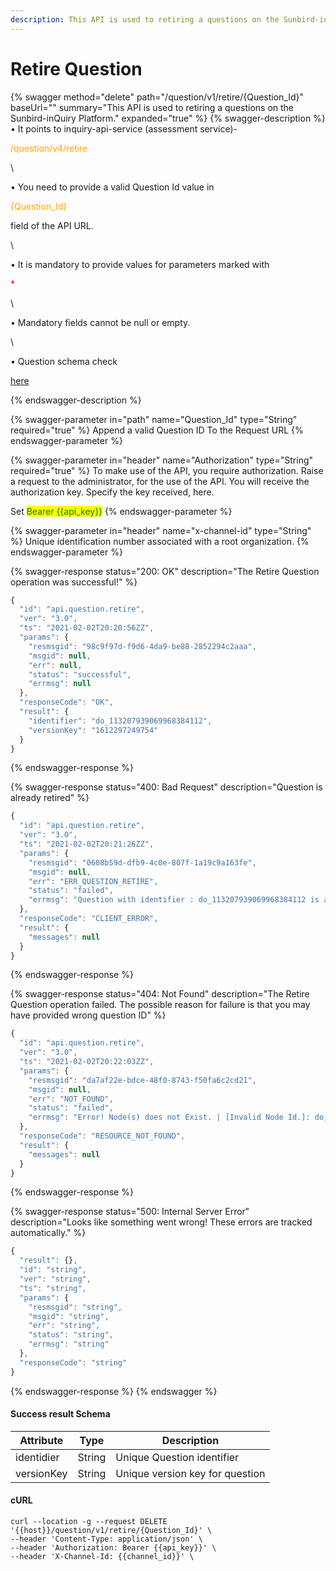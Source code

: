 ```yaml
---
description: This API is used to retiring a questions on the Sunbird-inQuiry Platform.
---
```


# Retire Question

{% swagger method="delete" path="/question/v1/retire/{Question_Id}" baseUrl="" summary="This API is used to retiring a questions on the Sunbird-inQuiry Platform." expanded="true" %}
{% swagger-description %}
• It points to inquiry-api-service (assessment service)- 

<mark style="color:orange;">

/question/v4/retire

</mark>

\


• You need to provide a valid Question Id value in 

<mark style="color:orange;">

{Question_Id}

</mark>

 field of the API URL.

\


• It is mandatory to provide values for parameters marked with 

<mark style="color:red;">

\*

</mark>

\


• Mandatory fields cannot be null or empty.

\


• Question schema check 

[here](https://github.com/project-sunbird/knowledge-platform/blob/release-4.4.0/schemas/question/1.0/schema.json)


{% endswagger-description %}

{% swagger-parameter in="path" name="Question_Id" type="String" required="true" %}
Append a valid Question ID To the Request URL
{% endswagger-parameter %}

{% swagger-parameter in="header" name="Authorization" type="String" required="true" %}
To make use of the API, you require authorization. Raise a request to the administrator, for the use of the API. You will receive the authorization key. Specify the key received, here.

Set <mark style="color:green;">Bearer \{{api\_key\}}</mark>
{% endswagger-parameter %}

{% swagger-parameter in="header" name="x-channel-id" type="String" %}
Unique identification number associated with a root organization.
{% endswagger-parameter %}

{% swagger-response status="200: OK" description="The Retire Question operation was successful!" %}
```javascript
{
  "id": "api.question.retire",
  "ver": "3.0",
  "ts": "2021-02-02T20:20:56ZZ",
  "params": {
    "resmsgid": "98c9f97d-f9d6-4da9-be88-2852294c2aaa",
    "msgid": null,
    "err": null,
    "status": "successful",
    "errmsg": null
  },
  "responseCode": "OK",
  "result": {
    "identifier": "do_113207939069968384112",
    "versionKey": "1612297249754"
  }
}
```
{% endswagger-response %}

{% swagger-response status="400: Bad Request" description="Question is already retired" %}
```javascript
{
  "id": "api.question.retire",
  "ver": "3.0",
  "ts": "2021-02-02T20:21:26ZZ",
  "params": {
    "resmsgid": "0608b59d-dfb9-4c0e-807f-1a19c9a163fe",
    "msgid": null,
    "err": "ERR_QUESTION_RETIRE",
    "status": "failed",
    "errmsg": "Question with identifier : do_113207939069968384112 is already Retired."
  },
  "responseCode": "CLIENT_ERROR",
  "result": {
    "messages": null
  }
}
```
{% endswagger-response %}

{% swagger-response status="404: Not Found" description="The Retire Question operation failed. The possible reason for failure is that you may have provided wrong question ID" %}
```javascript
{
  "id": "api.question.retire",
  "ver": "3.0",
  "ts": "2021-02-02T20:22:03ZZ",
  "params": {
    "resmsgid": "da7af22e-bdce-48f0-8743-f50fa6c2cd21",
    "msgid": null,
    "err": "NOT_FOUND",
    "status": "failed",
    "errmsg": "Error! Node(s) does not Exist. | [Invalid Node Id.]: do_1132079390699683841121"
  },
  "responseCode": "RESOURCE_NOT_FOUND",
  "result": {
    "messages": null
  }
}
```
{% endswagger-response %}

{% swagger-response status="500: Internal Server Error" description="Looks like something went wrong! These errors are tracked automatically." %}
```javascript
{
  "result": {},
  "id": "string",
  "ver": "string",
  "ts": "string",
  "params": {
    "resmsgid": "string",
    "msgid": "string",
    "err": "string",
    "status": "string",
    "errmsg": "string"
  },
  "responseCode": "string"
}
```
{% endswagger-response %}
{% endswagger %}

#### Success result Schema

| Attribute  | Type   | Description                     |
| ---------- | ------ | ------------------------------- |
| identidier | String | Unique Question identifier      |
| versionKey | String | Unique version key for question |

#### cURL

```
curl --location -g --request DELETE '{{host}}/question/v1/retire/{Question_Id}' \
--header 'Content-Type: application/json' \
--header 'Authorization: Bearer {{api_key}}' \
--header 'X-Channel-Id: {{channel_id}}' \
```
